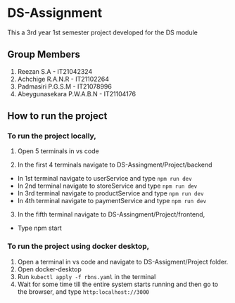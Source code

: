 # DS-Assignment
This a 3rd year 1st semester project developed for the DS module

## Group Members 
1. Reezan S.A - IT21042324
2. Achchige R.A.N.R - IT21102264
3. Padmasiri P.G.S.M - IT21078996
4. Abeygunasekara P.W.A.B.N - IT21104176

## How to run the project

### To run the project locally,
1. Open 5 terminals in vs code

2. In the first 4 terminals navigate to DS-Assingment/Project/backend
- In 1st terminal navigate to userService and type `npm run dev`
- In 2nd terminal navigate to storeService and type `npm run dev`
- In 3rd terminal navigate to productService and type `npm run dev`
- In 4th terminal navigate to paymentService and type `npm run dev`

3. In the fifth terminal navigate to DS-Assingment/Project/frontend,
- Type npm start

### To run the project using docker desktop,
1. Open a terminal in vs code and navigate to DS-Assigment/Project folder.
2. Open docker-desktop
3. Run `kubectl apply -f rbns.yaml` in the terminal
4. Wait for some time till the entire system starts running and then go to the browser, and type `http:localhost://3000`
